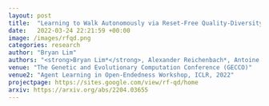 ```yaml
---
layout: post
title:  "Learning to Walk Autonomously via Reset-Free Quality-Diversity"
date:   2022-03-24 22:21:59 +00:00
image: /images/rfqd.png
categories: research
author: "Bryan Lim"
authors: "<strong>Bryan Lim*</strong>, Alexander Reichenbach*, Antoine Cully"
venue: "The Genetic and Evolutionary Computation Conference (GECCO)"
venue2: "Agent Learning in Open-Endedness Workshop, ICLR, 2022"
projectpage: https://sites.google.com/view/rf-qd/home
arxiv: https://arxiv.org/abs/2204.03655
---
```

 
